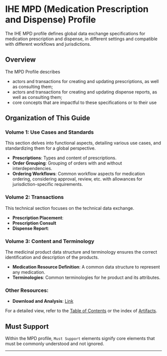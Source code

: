# IHE MPD (Medication Prescription and Dispense) Profile

The IHE MPD profile defines global data exchange specifications for medication prescription and dispense, in different settings and compatible with different workflows and jurisdictions.

## Overview

The MPD Profile describes 
* actors and transactions for creating and updating prescriptions, as well as consulting them;
* actors and transactions for creating and updating dispense reports, as well as consulting them;
* core concepts that are impactful to these specifications or to their use

## Organization of This Guide 

### Volume 1: Use Cases and Standards

This section delves into functional aspects, detailing various use cases, and standardizing them for a global perspective.

- **Prescriptions**: Types and content of prescriptions.
- **Order Grouping**: Grouping of orders with and without interdependencies.
- **Ordering Workflows**: Common workflow aspects for medication ordering, considering approval, review, etc. with allowances for jurisdiction-specific requirements.

### Volume 2: Transactions

This technical section focuses on the technical data exchange.

- **Prescription Placement**:
- **Prescription Consult**
- **Dispense Report**: 

### Volume 3: Content and Terminology

The medicinal product data structure and terminology ensures the correct identification and description of the products.

- **Medication Resource Definition**: A common data structure to represent any medication.
- **Terminologies**: Common terminologies for he product and its attributes.

### Other Resources:

- **Download and Analysis**: [Link](download_mpd.html)

For a detailed view, refer to the [Table of Contents](toc_mpd.html) or the index of [Artifacts](artifacts.html).

## Must Support

Within the MPD profile, `Must Support` elements signify core elements that must be commonly understood and not ignored.

---

